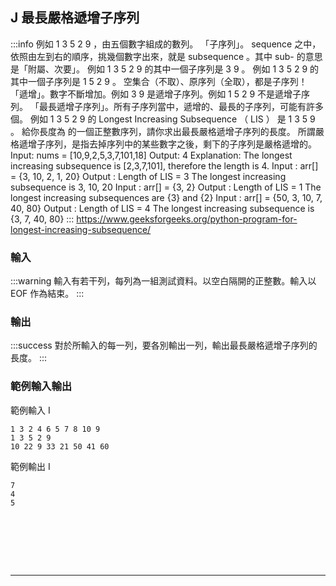 ## J 最長嚴格遞增子序列 
:::info
例如 1 3 5 2 9 ，由五個數字組成的數列。
「子序列」。 sequence 之中，依照由左到右的順序，挑幾個數字出來，就是 subsequence 。其中 sub- 的意思是「附屬、次要」。
例如 1 3 5 2 9 的其中一個子序列是 3 9 。
例如 1 3 5 2 9 的其中一個子序列是 1 5 2 9 。
空集合（不取）、原序列（全取），都是子序列！
「遞增」。數字不斷增加。例如 3 9 是遞增子序列。例如 1 5 2 9 不是遞增子序列。
「最長遞增子序列」。所有子序列當中，遞增的、最長的子序列，可能有許多個。 例如 1 3 5 2 9 的 Longest Increasing Subsequence （ LIS ） 是 1 3 5 9 。
給你長度為  的一個正整數序列，請你求出最長嚴格遞增子序列的長度。
所謂嚴格遞增子序列，是指去掉序列中的某些數字之後，剩下的子序列是嚴格遞增的。
Input: nums = [10,9,2,5,3,7,101,18]
Output: 4
Explanation: The longest increasing subsequence is [2,3,7,101], therefore the length is 4.
Input  : arr[] = {3, 10, 2, 1, 20}
Output : Length of LIS = 3
The longest increasing subsequence is 3, 10, 20
Input  : arr[] = {3, 2}
Output : Length of LIS = 1
The longest increasing subsequences are {3} and {2}
Input : arr[] = {50, 3, 10, 7, 40, 80}
Output : Length of LIS = 4
The longest increasing subsequence is {3, 7, 40, 80}
:::
https://www.geeksforgeeks.org/python-program-for-longest-increasing-subsequence/
<!---
```
300. Longest Increasing Subsequence
https://leetcode.com/problems/longest-increasing-subsequence/description/
1175 . Longest Increasing Subsequence
https://tioj.ck.tp.edu.tw/problems/1175
```
--->
### 輸入
:::warning
輸入有若干列，每列為一組測試資料。以空白隔開的正整數。輸入以 EOF 作為結束。
:::

### 輸出
:::success
對於所輸入的每一列，要各別輸出一列，輸出最長嚴格遞增子序列的長度。
:::

### 範例輸入輸出
範例輸入 I
```shell=
1 3 2 4 6 5 7 8 10 9
1 3 5 2 9
10 22 9 33 21 50 41 60
```
範例輸出 I
```shell=
7
4
5
```
<!---
範例輸入 II
```shell=
1 3 2 4 6 5 7 8 10 9
1 3 5 2 9
10 22 9 33 21 50 41 60
10 9 2 5 3 7 101 18
3 10 2 1 20
3 2
50 3 10 7 40 80
```
範例輸出 II
```shell=
7
4
5
4
3
1
4
```

:::spoiler 偷看解答

```python=
def lis(arr):
	n = len(arr)
	lis = [1]*n
	for i in range (1, n):
		for j in range(0, i):
			if arr[i] > arr[j] and lis[i]< lis[j] + 1 :
				lis[i] = lis[j]+1
	maximum = 0
	for i in range(n):
		maximum = max(maximum, lis[i])
	return maximum

import sys
for line in sys.stdin.read().splitlines():
    arr=[int(num) for num in line.split()]     
    #arr = [10, 22, 9, 33, 21, 50, 41, 60]
    print(lis(arr))
```

:::
--->
<div id="moon"></div>

<style>
#moon {
  width: 80px;
  height: 80px;
  page-break-after: always /*在標籤後換頁*/
}
</style>

---